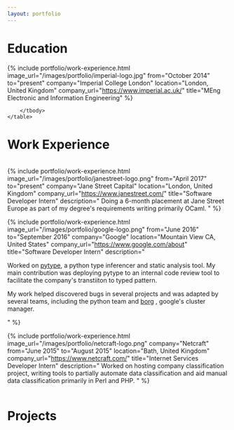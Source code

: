 ```yaml
---
layout: portfolio
---
```


# Education


<div class="image-thumbnail">
    <table>
        <tbody>

{% include portfolio/work-experience.html
      image_url="/images/portfolio/imperial-logo.jpg"
      from="October 2014"
      to="present"
      company="Imperial College London"
      location="London, United Kingdom"
      company_url="https://www.imperial.ac.uk/"
      title="MEng Electronic and Information Engineering"
%}

        </tbody>
    </table>
</div>

# Work Experience

<div class="image-thumbnail">
    <table>
        <tbody>


{% include portfolio/work-experience.html
      image_url="/images/portfolio/janestreet-logo.png"
      from="April 2017"
      to="present"
      company="Jane Street Capital"
      location="London, United Kingdom"
      company_url="https://www.janestreet.com/"
      title="Software Developer Intern"
      description="
Doing a 6-month placement at Jane Street Europe as part of my degree's requirements
writing primarily OCaml.
"
%}

{% include portfolio/work-experience.html
      image_url="/images/portfolio/google-logo.png"
      from="June 2016"
      to="September 2016"
      company="Google"
      location="Mountain View CA, United States"
      company_url="https://www.google.com/about"
      title="Software Developer Intern"
      description="
      <p>
Worked on <a target='_blank' href='https://www.github.com/google/pytype'>pytype</a>,
a python type inferencer and static analysis tool. My main contribution was deploying
pytype to an internal code review tool to facilitate the company's transtiiton to
typed pattern.
</p>
<p>
My work helped discovered bugs in several projects and was adapted by several
teams, including the python team and
<a target='_blank' href='https://research.google.com/pubs/pub43438.html'>borg</a>
, google's cluster manager.
</p>"
%}

{% include portfolio/work-experience.html
      image_url="/images/portfolio/netcraft-logo.png"
      company="Netcraft"
      from="June 2015"
      to="August 2015"
      location="Bath, United Kingdom"
      company_url="https://www.netcraft.com/"
      title="Internet Services Developer Intern"
      description="
Worked on hosting company classification project, writing tools to partially automate
data classification and aid manual data classification primarily in Perl and PHP.
"
%}
        </tbody>
    </table>
</div>


# Projects

